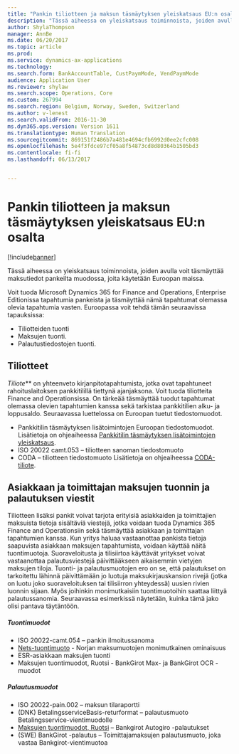 ```yaml
---
title: "Pankin tiliotteen ja maksun täsmäytyksen yleiskatsaus EU:n osalta"
description: "Tässä aiheessa on yleiskatsaus toiminnoista, joiden avulla voit täsmäyttää maksutiedot pankeilta muodossa, joita käytetään Euroopan maissa."
author: ShylaThompson
manager: AnnBe
ms.date: 06/20/2017
ms.topic: article
ms.prod: 
ms.service: dynamics-ax-applications
ms.technology: 
ms.search.form: BankAccountTable, CustPaymMode, VendPaymMode
audience: Application User
ms.reviewer: shylaw
ms.search.scope: Operations, Core
ms.custom: 267994
ms.search.region: Belgium, Norway, Sweden, Switzerland
ms.author: v-lenest
ms.search.validFrom: 2016-11-30
ms.dyn365.ops.version: Version 1611
ms.translationtype: Human Translation
ms.sourcegitcommit: 869151f2486b7a481e4694cfb6992d0ee2cfc008
ms.openlocfilehash: 5e4f3fdce97cf05a8f54873cd8d80364b1505bd3
ms.contentlocale: fi-fi
ms.lasthandoff: 06/13/2017


---
```


# Pankin tiliotteen ja maksun täsmäytyksen yleiskatsaus EU:n osalta
<a id="bank-statement-and-payment-reconciliation-overview-for-the-eu" class="xliff"></a>

[!include[banner](../includes/banner.md)]


Tässä aiheessa on yleiskatsaus toiminnoista, joiden avulla voit täsmäyttää maksutiedot pankeilta muodossa, joita käytetään Euroopan maissa.

Voit tuoda Microsoft Dynamics 365 for Finance and Operations, Enterprise Editionissa tapahtumia pankeista ja täsmäyttää nämä tapahtumat olemassa olevia tapahtumia vasten. Euroopassa voit tehdä tämän seuraavissa tapauksissa:

-   Tiliotteiden tuonti
-   Maksujen tuonti.
-   Palautustiedostojen tuonti.

## Tiliotteet
<a id="bank-statements" class="xliff"></a>
*Tiliote*** on yhteenveto kirjanpitotapahtumista, jotka ovat tapahtuneet rahoituslaitoksen pankkitilillä tiettynä ajanjaksona. Voit tuoda tiliotteita Finance and Operationsissa. On tärkeää täsmäyttää tuodut tapahtumat olemassa olevien tapahtumien kanssa sekä tarkistaa pankkitilien alku- ja loppusaldo. Seuraavassa luettelossa on Euroopan tuetut tiedostomuodot.

-   Pankkitilin täsmäytyksen lisätoimintojen Euroopan tiedostomuodot. Lisätietoja on ohjeaiheessa [Pankkitilin täsmäytyksen lisätoimintojen yleiskatsaus](../cash-bank-management/advanced-bank-reconciliation-overview.md).
-   ISO 20022 camt.053 – tiliotteen sanoman tiedostomuoto
-   CODA – tiliotteen tiedostomuoto Lisätietoja on ohjeaiheessa [CODA-tiliote](emea-bel-coda-bank-statement-import.md).

## Asiakkaan ja toimittajan maksujen tuonnin ja palautuksen viestit
<a id="customer-and-vendor-payments-import-and-return-messages" class="xliff"></a>
Tiliotteen lisäksi pankit voivat tarjota erityisiä asiakkaiden ja toimittajien maksuista tietoja sisältäviä viestejä, jotka voidaan tuoda Dynamics 365 Finance and Operationsiin sekä täsmäyttää asiakkaan ja toimittajan tapahtumien kanssa. Kun yritys haluaa vastaanottaa pankista tietoja saapuvista asiakkaan maksujen tapahtumista, voidaan käyttää näitä tuontimuotoja. Suoraveloitusta ja tilisiirtoa käyttävät yritykset voivat vastaanottaa palautusviestejä päivittääkseen aikaisemmin vietyjen maksujen tiloja. Tuonti- ja palautusmuotojen ero on se, että palautukset on tarkoitettu lähinnä päivittämään jo luotuja maksukirjauskansion rivejä (jotka on luotu joko suoraveloituksen tai tilisiirron yhteydessä) uusien rivien luonnin sijaan. Myös joihinkin monimutkaisiin tuontimuotoihin saattaa liittyä palautussanomia. Seuraavassa esimerkissä näytetään, kuinka tämä jako olisi pantava täytäntöön.

##### Tuontimuodot
<a id="import-formats" class="xliff"></a>

-   ISO 20022-camt.054 – pankin ilmoitussanoma
-   [Nets-tuontimuoto](emea-nor-nets-import-format.md) - Norjan maksumuotojen monimutkainen ominaisuus
-   ESR-asiakkaan maksujen tuonti
-   Maksujen tuontimuodot, Ruotsi - BankGirot Max- ja BankGirot OCR -muodot

##### Palautusmuodot
<a id="return-formats" class="xliff"></a>

-   ISO 20022-pain.002 – maksun tilaraportti
-   (DNK) BetalingsserviceBasis-returformat – palautusmuoto Betalingsservice-vientimuodolle
-   [Maksujen tuontimuodot, Ruotsi](emea-swe-payment-formats-import.md)  – Bankgirot Autogiro -palautukset
-   (SWE) BankGirot -palautus – Toimittajamaksujen palautusmuoto, joka vastaa Bankgirot-vientimuotoa



